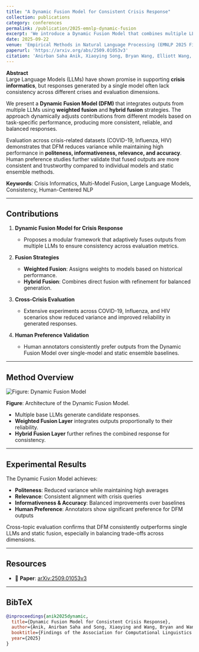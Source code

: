 ```yaml
---
title: "A Dynamic Fusion Model for Consistent Crisis Response"
collection: publications
category: conferences
permalink: /publication/2025-emnlp-dynamic-fusion
excerpt: 'We introduce a Dynamic Fusion Model that combines multiple LLMs through weighted and hybrid fusion strategies to improve the consistency of crisis response generation.'
date: 2025-09-22
venue: 'Empirical Methods in Natural Language Processing (EMNLP 2025 Findings) – Accepted'
paperurl: 'https://arxiv.org/abs/2509.01053v3'
citation: 'Anirban Saha Anik, Xiaoying Song, Bryan Wang, Elliott Wang, Bengisu Yarimbas, Lingzi Hong. (2025). "Dynamic Fusion Model for Consistent Crisis Response." <i>Findings of the Association for Computational Linguistics: EMNLP 2025</i>.'
---
```


**Abstract**  
Large Language Models (LLMs) have shown promise in supporting **crisis informatics**, but responses generated by a single model often lack consistency across different crises and evaluation dimensions.  

We present a **Dynamic Fusion Model (DFM)** that integrates outputs from multiple LLMs using **weighted fusion** and **hybrid fusion** strategies. The approach dynamically adjusts contributions from different models based on task-specific performance, producing more consistent, reliable, and balanced responses.  

Evaluation across crisis-related datasets (COVID-19, Influenza, HIV) demonstrates that DFM reduces variance while maintaining high performance in **politeness, informativeness, relevance, and accuracy**. Human preference studies further validate that fused outputs are more consistent and trustworthy compared to individual models and static ensemble methods.  

**Keywords**: Crisis Informatics, Multi-Model Fusion, Large Language Models, Consistency, Human-Centered NLP  

---

## Contributions

1. **Dynamic Fusion Model for Crisis Response**  
   - Proposes a modular framework that adaptively fuses outputs from multiple LLMs to ensure consistency across evaluation metrics.  

2. **Fusion Strategies**  
   - **Weighted Fusion**: Assigns weights to models based on historical performance.  
   - **Hybrid Fusion**: Combines direct fusion with refinement for balanced generation.  

3. **Cross-Crisis Evaluation**  
   - Extensive experiments across COVID-19, Influenza, and HIV scenarios show reduced variance and improved reliability in generated responses.  

4. **Human Preference Validation**  
   - Human annotators consistently prefer outputs from the Dynamic Fusion Model over single-model and static ensemble baselines.  

---

## Method Overview

![Figure: Dynamic Fusion Model](/images/Paper-1/dynamic_fusion_framework.jpg)  

**Figure**: Architecture of the Dynamic Fusion Model.  
- Multiple base LLMs generate candidate responses.  
- **Weighted Fusion Layer** integrates outputs proportionally to their reliability.  
- **Hybrid Fusion Layer** further refines the combined response for consistency.  

---

## Experimental Results

The Dynamic Fusion Model achieves:  
- **Politeness**: Reduced variance while maintaining high averages  
- **Relevance**: Consistent alignment with crisis queries  
- **Informativeness & Accuracy**: Balanced improvements over baselines  
- **Human Preference**: Annotators show significant preference for DFM outputs   

Cross-topic evaluation confirms that DFM consistently outperforms single LLMs and static fusion, especially in balancing trade-offs across dimensions.  

---

## Resources
- 📄 **Paper**: [arXiv:2509.01053v3](https://arxiv.org/abs/2509.01053v3)  

---

## BibTeX

```bibtex
@inproceedings{anik2025dynamic,
  title={Dynamic Fusion Model for Consistent Crisis Response},
  author={Anik, Anirban Saha and Song, Xiaoying and Wang, Bryan and Wang, Elliott and Yarimbas, Bengisu and Hong, Lingzi},
  booktitle={Findings of the Association for Computational Linguistics: EMNLP 2025},
  year={2025}
}
